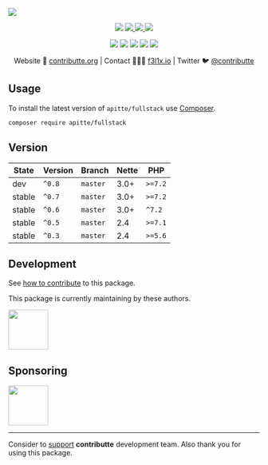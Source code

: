 ![](https://heatbadger.now.sh/github/readme/apitte/fullstack/)

<p align=center>
  <a href="https://github.com/apitte/fullstack/actions"><img src="https://badgen.net/github/checks/apitte/fullstack/master?cache=300"></a>
  <a href="https://coveralls.io/r/apitte/fullstack"> <img src="https://badgen.net/coveralls/c/github/apitte/fullstack?cache=300"> </a>
  <a href="https://packagist.org/packages/apitte/fullstack"> <img src="https://badgen.net/packagist/dm/apitte/fullstack"> </a>
  <a href="https://packagist.org/packages/apitte/fullstack"> <img src="https://badgen.net/packagist/v/apitte/fullstack"> </a>
</p>
<p align=center>
  <a href="https://packagist.org/packages/apitte/fullstack"><img src="https://badgen.net/packagist/php/apitte/fullstack"></a>
  <a href="https://github.com/apitte/fullstack"><img src="https://badgen.net/github/license/apitte/fullstack"></a>
  <a href="https://bit.ly/ctteg"><img src="https://badgen.net/badge/support/gitter/cyan"></a>
  <a href="https://bit.ly/cttfo"><img src="https://badgen.net/badge/support/forum/yellow"></a>
  <a href="https://contributte.org/partners.html"><img src="https://badgen.net/badge/become/a%20patron/F96854"></a>
<p>

<p align=center>
Website 🚀 <a href="https://contributte.org">contributte.org</a> | Contact 👨🏻‍💻 <a href="https://f3l1x.io">f3l1x.io</a> | Twitter 🐦 <a href="https://twitter.com/contributte">@contributte</a>
</p>

## Usage

To install the latest version of `apitte/fullstack` use [Composer](https://getcomposer.com).

```bash
composer require apitte/fullstack
```

## Version

| State       | Version | Branch   | Nette | PHP     |
|-------------|---------|----------|-------|---------|
| dev         | `^0.8`  | `master` | 3.0+  | `>=7.2` |
| stable      | `^0.7`  | `master` | 3.0+  | `>=7.2` |
| stable      | `^0.6`  | `master` | 3.0+  | `^7.2`  |
| stable      | `^0.5`  | `master` | 2.4   | `>=7.1` |
| stable      | `^0.3`  | `master` | 2.4   | `>=5.6` |

## Development

See [how to contribute](https://contributte.org/contributing.html) to this package.

This package is currently maintaining by these authors.

<a href="https://github.com/f3l1x">
  <img width="80" height="80" src="https://avatars2.githubusercontent.com/u/538058?v=3&s=80">
</a>

## Sponsoring

<a href="https://github.com/tlapnet">
  <img width="80" height="80" src="https://avatars1.githubusercontent.com/u/22914186?s=80&v=4">
</a>

-----

Consider to [support](https://contributte.org/partners.html) **contributte** development team.
Also thank you for using this package.
